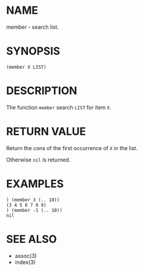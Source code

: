 # NAME
member - search list.

# SYNOPSIS

    (member X LIST)

# DESCRIPTION
The function `member` search `LIST` for item `X`.

# RETURN VALUE
Return the cons of the first occurrence of `X` in the list.

Otherwise `nil` is returned.

# EXAMPLES

    ) (member 3 (.. 10))
    (3 4 5 6 7 8 9)
    ) (member -1 (.. 10))
    nil

# SEE ALSO
- assoc(3)
- index(3)
